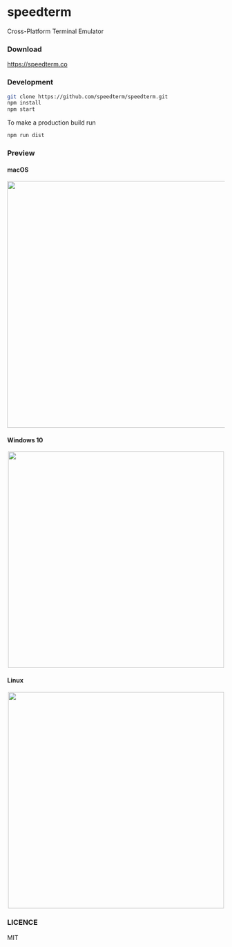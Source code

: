 # speedterm

Cross-Platform Terminal Emulator

### Download

https://speedterm.co

### Development

```sh
git clone https://github.com/speedterm/speedterm.git
npm install
npm start
```

To make a production build run

```sh
npm run dist
```

### Preview

#### macOS

<p align="center">
  <img src="https://cloud.githubusercontent.com/assets/1796022/22859387/890572ce-f0d9-11e6-9a84-a95e54143eca.png" width="570">
</p>

#### Windows 10

<p align="center">
  <img src="https://cloud.githubusercontent.com/assets/1796022/23584697/5be44658-0169-11e7-88c8-c92d391d7235.png" width="500">
</p>

#### Linux

<p align="center">
  <img src="https://cloud.githubusercontent.com/assets/1796022/23584752/0ef92fb4-016b-11e7-89af-d9151639bab7.png" width="500">
</p>

### LICENCE

MIT

